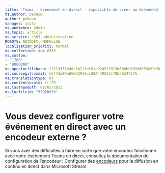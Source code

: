 ```yaml
---
title: 'Teams : événement en direct - impossible de créer un événement avec un encodeur externe'
ms.author: pebaum
author: pebaum
manager: scotv
ms.audience: Admin
ms.topic: article
ms.service: o365-administration
ROBOTS: NOINDEX, NOFOLLOW
localization_priority: Normal
ms.collection: Adm_O365
ms.custom:
- "1780"
- "9000208"
ms.openlocfilehash: 2f219337bdda2b11fdf61a9249f7013b600bb69990856e09e56b5ae33ec33dda
ms.sourcegitcommit: b5f7da89a650d2915dc652449623c78be6247175
ms.translationtype: MT
ms.contentlocale: fr-FR
ms.lasthandoff: 08/05/2021
ms.locfileid: "53920033"
---
```

# <a name="need-to-configure-your-live-event-with-an-external-encoder"></a>Vous devez configurer votre événement en direct avec un encodeur externe ?

Si vous avez des difficultés à faire en sorte que votre encodeur fonctionne avec votre événement Teams en direct, consultez la documentation de configuration de l’encodeur : Configurer des [encodeurs](https://docs.microsoft.com/stream/live-encoder-setup) pour la diffusion en continu en direct dans Microsoft Stream